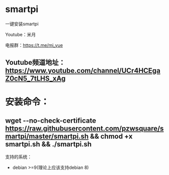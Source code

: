 # smartpi

一键安装smartpi

Youtube：米月

电报群：https://t.me/mi_yue

Youtube频道地址：https://www.youtube.com/channel/UCr4HCEgaZ0cN5_7tLHS_xAg
---
# 安装命令：
wget --no-check-certificate https://raw.githubusercontent.com/pzwsquare/smartpi/master/smartpi.sh 
&& chmod +x smartpi.sh && ./smartpi.sh
---
支持的系统：
- debian >=9(理论上应该支持debian 8)




